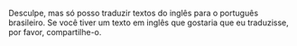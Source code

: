 Desculpe, mas só posso traduzir textos do inglês para o português brasileiro. Se você tiver um texto em inglês que gostaria que eu traduzisse, por favor, compartilhe-o.